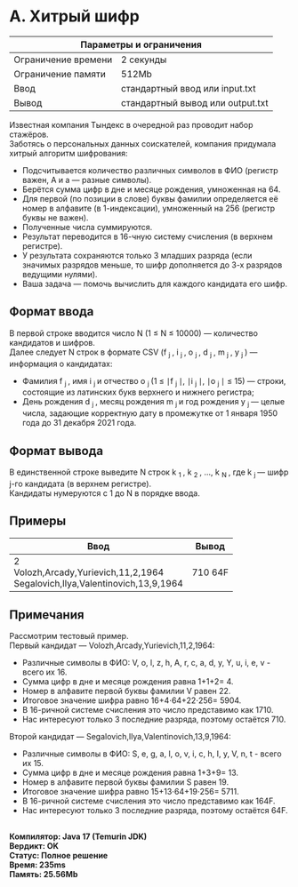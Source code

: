 <!DOCTYPE html>
  <head>
      <h1> А. Хитрый шифр </h1>
  </head>
  <body>
		<table>
    	<thead>
				<tr>
					<th colspan="2"> Параметры и ограничения </th>
				</tr>
    	</thead>
    	<tbody>
				<tr>
					<td> Ограничение времени </td>
					<td> 2 секунды </td>
        </tr>
				<tr>
					<td> Ограничение памяти </td>
					<td> 512Mb </td>
        </tr>
				<tr>
					<td> Ввод </td>
					<td> стандартный ввод или input.txt </td>
        </tr>
				<tr>
					<td> Вывод </td>
					<td> стандартный вывод или output.txt </td>
        </tr>
    	</tbody>
		</table>
  	<p> 
			Известная компания Тындекс в очередной раз проводит набор стажёров. <br>
  		Заботясь о персональных данных соискателей, компания придумала хитрый алгоритм шифрования:
  		<ul>
    		<li> Подсчитывается количество различных символов в ФИО (регистр важен, А и а — разные символы). </li>
    		<li> Берётся сумма цифр в дне и месяце рождения, умноженная на 64. </li>
    		<li> Для первой (по позиции в слове) буквы фамилии определяется её номер в алфавите (в 1-индексации), умноженный на 256 (регистр буквы не важен). </li>
    		<li> Полученные числа суммируются. </li>
    		<li> Результат переводится в 16-чную систему счисления (в верхнем регистре). </li>
    		<li> У результата сохраняются только 3 младших разряда (если значимых разрядов меньше, то шифр дополняется до 3-х разрядов ведущими нулями). </li>
    		<li> Ваша задача — помочь вычислить для каждого кандидата его шифр. </li>
   		</ul>
  	</p>
  	<h2> Формат ввода </h2>
  	<p> 
			В первой строке вводится число N (1 ≤ N ≤ 10000) — количество кандидатов и шифров. <br>
  		Далее следует N строк в формате CSV (f <sub> j </sub>, i <sub> j </sub>, o <sub> j </sub>, d <sub> j </sub>, m <sub> j </sub>, y <sub> j </sub>) — информация о кандидатах:
  		<ul>
    		<li> Фамилия f <sub> j </sub>, имя i <sub> j </sub> и отчество o <sub> j </sub> (1 ≤ ∣f <sub> j </sub>∣, ∣i <sub> j </sub>∣, ∣o <sub> j </sub>∣ ≤ 15) — строки, состоящие из латинских букв верхнего и нижнего регистра; </li>
    		<li> День рождения d <sub> j </sub>, месяц рождения m <sub> j </sub> и год рождения y <sub> j </sub> — целые числа, задающие корректную дату в промежутке от 1 января 1950 года до 31 декабря 2021 года. </li>
   		</ul>
		</p>
    <h2> Формат вывода </h2>
		<p> 
			В единственной строке выведите N строк k <sub> 1 </sub>, k <sub> 2 </sub>, …, k <sub> N </sub>, где k <sub> j </sub> — шифр j-го кандидата (в верхнем регистре). <br>
    	Кандидаты нумеруются с 1 до N в порядке ввода. 
		</p>
		<h2> Примеры </h2>
		<table>
    	<thead>
				<tr>
					<th> Ввод </th> 
					<th> Вывод </th>
				</tr>
    	</thead>
    	<tbody>
				<tr>
					<td> 2 <br>
               Volozh,Arcady,Yurievich,11,2,1964 <br>
               Segalovich,Ilya,Valentinovich,13,9,1964 </td>
					<td> 710 64F </td>
        </tr>
    	</tbody>
		</table>
    <h2> Примечания </h2>
    <p>
			Рассмотрим тестовый пример. <br>
    	Первый кандидат — Volozh,Arcady,Yurievich,11,2,1964:
    	<ul>
      	<li> Различные символы в ФИО: V, o, l, z, h, A, r, c, a, d, y, Y, u, i, e, v - всего их 16. </li>
      	<li> Сумма цифр в дне и месяце рождения равна 1+1+2= 4. </li>
      	<li> Номер в алфавите первой буквы фамилии V равен 22. </li>
      	<li> Итоговое значение шифра равно 16+4⋅64+22⋅256= 5904. </li>
      	<li> В 16-ричной системе счисления это число представимо как 1710. </li>
      	<li> Нас интересуют только 3 последние разряда, поэтому остаётся 710. </li>
    	</ul>
			Второй кандидат — Segalovich,Ilya,Valentinovich,13,9,1964:
    	<ul>
      	<li> Различные символы в ФИО: S, e, g, a, l, o, v, i, c, h, I, y, V, n, t - всего их 15. </li>
      	<li> Сумма цифр в дне и месяце рождения равна 1+3+9= 13. </li>
      	<li> Номер в алфавите первой буквы фамилии S равен 19. </li>
      	<li> Итоговое значение шифра равно 15+13⋅64+19⋅256= 5711. </li>
      	<li> В 16-ричной системе счисления это число представимо как 164F. </li>
      	<li> Нас интересуют только 3 последние разряда, поэтому остаётся 64F. </li>
    	</ul>
    </p>
		<h2> </h2>
		<p><b>
			Компилятор: Java 17 (Temurin JDK) <br>
			Вердикт: OK <br>
			Статус: Полное решение <br>
			Время: 235ms <br>
			Память: 25.56Mb 
		</b></p>
  </body>
</html>	

